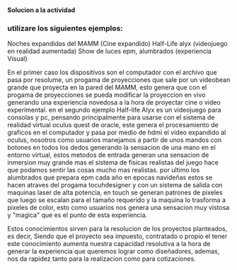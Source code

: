 #### Solucion a la actividad

### utilizare los siguientes ejemplos:
Noches expandidas del MAMM (Cine expandido)
Half-Life alyx (videojuego en realidad aumentada)
Show de luces epm, alumbrados (experiencia Visual)

En el primer caso los dispositivos son el computador con el archivo que pasa por resolume, un progama de proyecciones que sale por un videobean grande que proyecta en la pared del MAMM, esto genera que con el progama de proyecciones se pueda modificar la proyeccion en vivo generando una experiencia novedosa a la hora de proyectar cine o video experimental.
en el segundo ejemplo Half-life Alyx es un videojuego para consolas y pc, pensando principalmente para usarse con el sistema de realidad virtual oculus quest de oracle, este genera el procesamiento de graficos en el computador y pasa por medio de hdmi el video expandido al oculus, nosotros como usuarios manejamos a partir de unos mandos con botones en todos los dedos generando la sensacion de una mano en el entorno virtual, estos metodos de entrada generan una sensacion de inmersion muy grande mas el sistema de fisicas realistas del juego hace que podamos sentir las cosas mucho mas realistas.
por ultimo los alumbrados que prepara epm cada año en epocas navideñas estos se hacen atraves del progama tocuhdesigner y con un sistema de salida con maquinas laser de alta potencia, en touch se generan patrones de pixeles que luego se escalan para el tamaño requerido y la maquina lo trasforma a pixeles de color, esto como usuarios nos genera una sensacion muy vistosa y "magica" que es el punto de esta experiencia.

Estos conocimientos sirven para la resolucion de los proyectos planteados, es decir, Siendo que el proyecto sea impuesto, contratado o propio el tener este conocimiento aumenta nuestra capacidad resolutiva a la hora de generar la experiencia que queremos lograr como diseñadores, ademas, nos da rapidez tanto para la realizacion como para cotizaciones.
